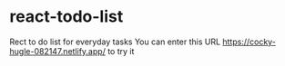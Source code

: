 # react-todo-list
Rect to do list for everyday tasks
You can enter this URL https://cocky-hugle-082147.netlify.app/ to try it 
